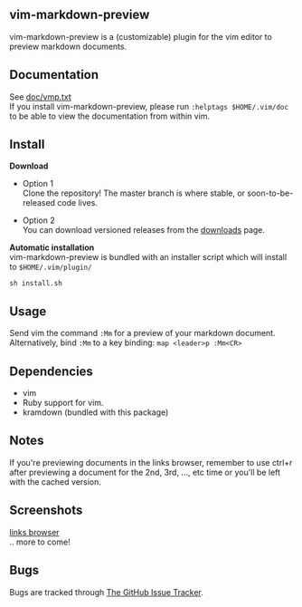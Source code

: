 ## vim-markdown-preview
  vim-markdown-preview is a (customizable) plugin for the vim editor to preview markdown documents.

## Documentation

  See [doc/vmp.txt](http://github.com/robgleeson/vim-markdown-preview/blob/master/doc/vmp.txt)  
  If you install vim-markdown-preview, please run `:helptags $HOME/.vim/doc` to be able to view
  the documentation from within vim.

## Install
**Download**  

* Option 1  
  Clone the repository! The master branch is where stable, or soon-to-be-released code lives.
   
* Option 2  
  You can download versioned releases from the 
  [downloads](http://github.com/robgleeson/vim-markdown-preview/downloads) page.

**Automatic installation**  
  vim-markdown-preview is bundled with an installer script which will install to `$HOME/.vim/plugin/`

    sh install.sh

## Usage
  Send vim the command `:Mm` for a preview of your markdown document.  
  Alternatively, bind `:Mm` to a key binding: 
  `map <leader>p :Mm<CR>` 


## Dependencies
  * vim
  * Ruby support for vim.
  * kramdown (bundled with this package)

## Notes
  If you're previewing documents in the links browser, remember to use ctrl+r after previewing a document
  for the 2nd, 3rd, ..., etc time or you'll be left with the cached version.

## Screenshots
  [links browser](http://ompldr.org/vNm1vYg)  
  .. more to come!

## Bugs
  Bugs are tracked through 
  [The GitHub Issue Tracker](http://github.com/robgleeson/vim-markdown-preview/issues).


